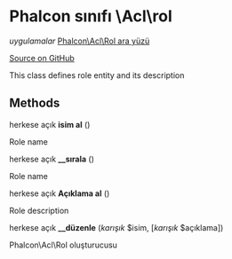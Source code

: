 # Phalcon sınıfı **\\Acl\\rol**

*uygulamalar* [Phalcon\Acl\Rol ara yüzü](/en/3.2/api/Phalcon_Acl_RoleInterface)

<a href="https://github.com/phalcon/cphalcon/blob/master/phalcon/acl/role.zep" class="btn btn-default btn-sm">Source on GitHub</a>

This class defines role entity and its description

## Methods

herkese açık **isim al** ()

Role name

herkese açık **__sırala** ()

Role name

herkese açık **Açıklama al** ()

Role description

herkese açık **__düzenle** (*karışık* $isim, [*karışık* $açıklama])

Phalcon\\Acl\\Rol oluşturucusu